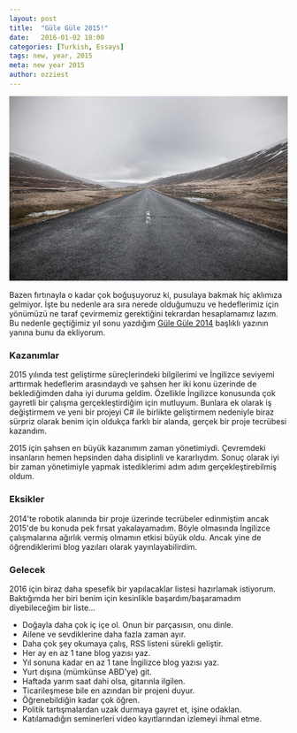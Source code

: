 ```yaml
---
layout: post
title:  "Güle Güle 2015!"
date:   2016-01-02 18:00
categories: [Turkish, Essays]
tags: new, year, 2015
meta: new year 2015
author: ozziest
---
```


<a href="https://pixabay.com/en/street-road-straight-horizon-381227/" target="_blank">
    <img src="/images/posts/new-year-resolotion.jpg" class="center" />
</a>

Bazen fırtınayla o kadar çok boğuşuyoruz ki, pusulaya bakmak hiç aklımıza gelmiyor. İşte bu nedenle ara sıra nerede olduğumuzu ve hedeflerimiz için yönümüzü ne taraf çevirmemiz gerektiğini tekrardan hesaplamamız lazım. Bu nedenle geçtiğimiz yıl sonu yazdığım [Güle Güle 2014](/personal/2014/12/31/gule-gule-2014/) başlıklı yazının yanına bunu da ekliyorum.

### Kazanımlar

2015 yılında test geliştirme süreçlerindeki bilgilerimi ve İngilizce seviyemi arttırmak hedeflerim arasındaydı ve şahsen her iki konu üzerinde de beklediğimden daha iyi duruma geldim. Özellikle İngilizce konusunda çok gayretli bir çalışma gerçekleştirdiğim için mutluyum. Bunlara ek olarak iş değiştirmem ve yeni bir projeyi C# ile birlikte geliştirmem nedeniyle biraz sürpriz olarak benim için oldukça farklı bir alanda, gerçek bir proje tecrübesi kazandım. 

2015 için şahsen en büyük kazanımım zaman yönetimiydi. Çevremdeki insanların hemen hepsinden daha disiplinli ve kararlıydım. Sonuç olarak iyi bir zaman yönetimiyle yapmak istediklerimi adım adım gerçekleştirebilmiş oldum. 

### Eksikler 

2014'te robotik alanında bir proje üzerinde tecrübeler edinmiştim ancak 2015'de bu konuda pek fırsat yakalayamadım. Böyle olmasında İngilizce çalışmalarına ağırlık vermiş olmamın etkisi büyük oldu. Ancak yine de öğrendiklerimi blog yazıları olarak yayınlayabilirdim.

### Gelecek

2016 için biraz daha spesefik bir yapılacaklar listesi hazırlamak istiyorum. Baktığımda her biri benim için kesinlikle başardım/başaramadım diyebileceğim bir liste...

- Doğayla daha çok iç içe ol. Onun bir parçasısın, onu dinle.
- Ailene ve sevdiklerine daha fazla zaman ayır.
- Daha çok şey okumaya çalış, RSS listeni sürekli geliştir.
- Her ay en az 1 tane blog yazısı yaz.
- Yıl sonuna kadar en az 1 tane İngilizce blog yazısı yaz.
- Yurt dışına (mümkünse ABD'ye) git.
- Haftada yarım saat dahi olsa, gitarınla ilgilen.
- Ticarileşmese bile en azından bir projeni duyur.
- Öğrenebildiğin kadar çok öğren.
- Politik tartışmalardan uzak durmaya gayret et, işine odaklan.
- Katılamadığın seminerleri video kayıtlarından izlemeyi ihmal etme.
